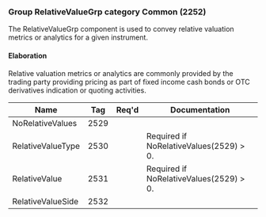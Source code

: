 ### Group RelativeValueGrp category Common (2252)

The RelativeValueGrp component is used to convey relative valuation metrics or analytics for a given instrument.

#### Elaboration

Relative valuation metrics or analytics are commonly provided by the trading party providing pricing as part of fixed income cash bonds or OTC derivatives indication or quoting activities.

| Name              | Tag  | Req'd | Documentation                           |
|-------------------|------|----------|-----------------------------------------|
| NoRelativeValues  | 2529 |       |                                         |
| RelativeValueType | 2530 |       | Required if NoRelativeValues(2529) > 0. |
| RelativeValue     | 2531 |       | Required if NoRelativeValues(2529) > 0. |
| RelativeValueSide | 2532 |       |                                         |


